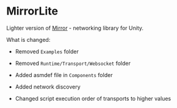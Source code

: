 
# MirrorLite

Lighter version of [Mirror](https://github.com/vis2k/Mirror) - networking library for Unity.

What is changed:

- Removed `Examples` folder

- Removed `Runtime/Transport/Websocket` folder

- Added asmdef file in `Components` folder

- Added network discovery

- Changed script execution order of transports to higher values
